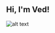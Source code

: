 ## Hi, I'm Ved!

![alt text]([http://url/to/img.png](https://img.freepik.com/free-photo/abstract-luxury-gradient-blue-background-smooth-dark-blue-with-black-vignette-studio-banner_1258-63491.jpg?t=st=1724902131~exp=1724905731~hmac=145908316152fd9725a8a027b33e6b56045a8bf9ea8e111a11377b8385551d55&w=1380))

<!--
**vwdr/vwdr** is a ✨ _special_ ✨ repository because its `README.md` (this file) appears on your GitHub profile.

Here are some ideas to get you started:

- 🔭 I’m currently working on ...
- 🌱 I’m currently learning ...
- 👯 I’m looking to collaborate on ...
- 🤔 I’m looking for help with ...
- 💬 Ask me about ...
- 📫 How to reach me: ...
- 😄 Pronouns: ...
- ⚡ Fun fact: ...
-->
